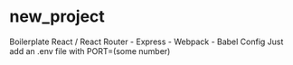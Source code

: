 # new_project
Boilerplate React / React Router - Express - Webpack - Babel Config
Just add an .env file with PORT=(some number)
